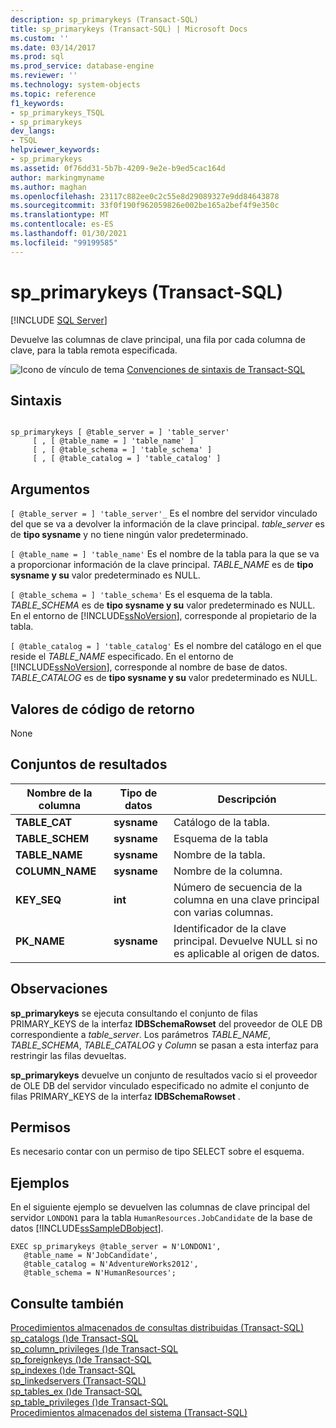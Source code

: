 ```yaml
---
description: sp_primarykeys (Transact-SQL)
title: sp_primarykeys (Transact-SQL) | Microsoft Docs
ms.custom: ''
ms.date: 03/14/2017
ms.prod: sql
ms.prod_service: database-engine
ms.reviewer: ''
ms.technology: system-objects
ms.topic: reference
f1_keywords:
- sp_primarykeys_TSQL
- sp_primarykeys
dev_langs:
- TSQL
helpviewer_keywords:
- sp_primarykeys
ms.assetid: 0f76dd31-5b7b-4209-9e2e-b9ed5cac164d
author: markingmyname
ms.author: maghan
ms.openlocfilehash: 23117c882ee0c2c55e8d29089327e9dd84643878
ms.sourcegitcommit: 33f0f190f962059826e002be165a2bef4f9e350c
ms.translationtype: MT
ms.contentlocale: es-ES
ms.lasthandoff: 01/30/2021
ms.locfileid: "99199585"
---
```

# <a name="sp_primarykeys-transact-sql"></a>sp_primarykeys (Transact-SQL)
[!INCLUDE [SQL Server](../../includes/applies-to-version/sqlserver.md)]

  Devuelve las columnas de clave principal, una fila por cada columna de clave, para la tabla remota especificada.  
  
 ![Icono de vínculo de tema](../../database-engine/configure-windows/media/topic-link.gif "Icono de vínculo de tema") [Convenciones de sintaxis de Transact-SQL](../../t-sql/language-elements/transact-sql-syntax-conventions-transact-sql.md)  
  
## <a name="syntax"></a>Sintaxis  
  
```  
  
sp_primarykeys [ @table_server = ] 'table_server'   
     [ , [ @table_name = ] 'table_name' ]   
     [ , [ @table_schema = ] 'table_schema' ]   
     [ , [ @table_catalog = ] 'table_catalog' ]  
```  
  
## <a name="arguments"></a>Argumentos  
`[ @table_server = ] 'table_server'_` Es el nombre del servidor vinculado del que se va a devolver la información de la clave principal. *table_server* es de **tipo sysname** y no tiene ningún valor predeterminado.  
  
`[ @table_name = ] 'table_name'` Es el nombre de la tabla para la que se va a proporcionar información de la clave principal. *TABLE_NAME* es de **tipo sysname y su** valor predeterminado es NULL.  
  
`[ @table_schema = ] 'table_schema'` Es el esquema de la tabla. *TABLE_SCHEMA* es de **tipo sysname y su** valor predeterminado es NULL. En el entorno de [!INCLUDE[ssNoVersion](../../includes/ssnoversion-md.md)], corresponde al propietario de la tabla.  
  
`[ @table_catalog = ] 'table_catalog'` Es el nombre del catálogo en el que reside el *TABLE_NAME* especificado. En el entorno de [!INCLUDE[ssNoVersion](../../includes/ssnoversion-md.md)], corresponde al nombre de base de datos. *TABLE_CATALOG* es de **tipo sysname y su** valor predeterminado es NULL.  
  
## <a name="return-code-values"></a>Valores de código de retorno  
 None  
  
## <a name="result-sets"></a>Conjuntos de resultados  
  
|Nombre de la columna|Tipo de datos|Descripción|  
|-----------------|---------------|-----------------|  
|**TABLE_CAT**|**sysname**|Catálogo de la tabla.|  
|**TABLE_SCHEM**|**sysname**|Esquema de la tabla|  
|**TABLE_NAME**|**sysname**|Nombre de la tabla.|  
|**COLUMN_NAME**|**sysname**|Nombre de la columna.|  
|**KEY_SEQ**|**int**|Número de secuencia de la columna en una clave principal con varias columnas.|  
|**PK_NAME**|**sysname**|Identificador de la clave principal. Devuelve NULL si no es aplicable al origen de datos.|  
  
## <a name="remarks"></a>Observaciones  
 **sp_primarykeys** se ejecuta consultando el conjunto de filas PRIMARY_KEYS de la interfaz **IDBSchemaRowset** del proveedor de OLE DB correspondiente a *table_server*. Los parámetros *TABLE_NAME*, *TABLE_SCHEMA*, *TABLE_CATALOG* y *Column* se pasan a esta interfaz para restringir las filas devueltas.  
  
 **sp_primarykeys** devuelve un conjunto de resultados vacío si el proveedor de OLE DB del servidor vinculado especificado no admite el conjunto de filas PRIMARY_KEYS de la interfaz **IDBSchemaRowset** .  
  
## <a name="permissions"></a>Permisos  
 Es necesario contar con un permiso de tipo SELECT sobre el esquema.  
  
## <a name="examples"></a>Ejemplos  
 En el siguiente ejemplo se devuelven las columnas de clave principal del servidor `LONDON1` para la tabla `HumanResources.JobCandidate` de la base de datos [!INCLUDE[ssSampleDBobject](../../includes/sssampledbobject-md.md)].  
  
```  
EXEC sp_primarykeys @table_server = N'LONDON1',   
   @table_name = N'JobCandidate',  
   @table_catalog = N'AdventureWorks2012',   
   @table_schema = N'HumanResources';  
```  
  
## <a name="see-also"></a>Consulte también  
 [Procedimientos almacenados de consultas distribuidas &#40;Transact-SQL&#41;](../../relational-databases/system-stored-procedures/distributed-queries-stored-procedures-transact-sql.md)   
 [sp_catalogs &#40;&#41;de Transact-SQL ](../../relational-databases/system-stored-procedures/sp-catalogs-transact-sql.md)   
 [sp_column_privileges &#40;&#41;de Transact-SQL ](../../relational-databases/system-stored-procedures/sp-column-privileges-transact-sql.md)   
 [sp_foreignkeys &#40;&#41;de Transact-SQL ](../../relational-databases/system-stored-procedures/sp-foreignkeys-transact-sql.md)   
 [sp_indexes &#40;&#41;de Transact-SQL ](../../relational-databases/system-stored-procedures/sp-indexes-transact-sql.md)   
 [sp_linkedservers &#40;Transact-SQL&#41;](../../relational-databases/system-stored-procedures/sp-linkedservers-transact-sql.md)   
 [sp_tables_ex &#40;&#41;de Transact-SQL ](../../relational-databases/system-stored-procedures/sp-tables-ex-transact-sql.md)   
 [sp_table_privileges &#40;&#41;de Transact-SQL ](../../relational-databases/system-stored-procedures/sp-table-privileges-transact-sql.md)   
 [Procedimientos almacenados del sistema &#40;Transact-SQL&#41;](../../relational-databases/system-stored-procedures/system-stored-procedures-transact-sql.md)  
  
  
